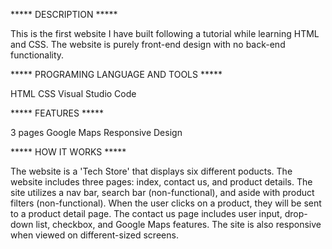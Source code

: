 ***** DESCRIPTION *****

This is the first website I have built following a tutorial while learning HTML and CSS. The website is purely front-end design with no back-end functionality. 

***** PROGRAMING LANGUAGE AND TOOLS *****

HTML
CSS
Visual Studio Code

***** FEATURES *****

3 pages
Google Maps
Responsive Design

***** HOW IT WORKS *****

The website is a 'Tech Store' that displays six different poducts. The website includes three pages: index, contact us, and product details. The site utilizes a nav bar, search bar (non-functional), and aside with product filters (non-functional). When the user clicks on a product, they will be sent to a product detail page. The contact us page includes user input, drop-down list, checkbox, and Google Maps features. The site is also responsive when viewed on different-sized screens.
